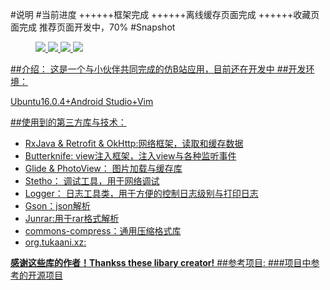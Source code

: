 #说明
#当前进度
++++++框架完成
++++++离线缓存页面完成
++++++收藏页面完成
推荐页面开发中，70%
#Snapshot
<figure class="fourth">
    <a href="http://obip31jcs.bkt.clouddn.com/16-10-7/97608575.jpg"><img src="http://obip31jcs.bkt.clouddn.com/16-10-7/28205985.jpg">
    <a href="http://obip31jcs.bkt.clouddn.com/16-10-7/8402432.jpg"><img src="http://obip31jcs.bkt.clouddn.com/16-10-7/97900499.jpg">
    <a href="http://obip31jcs.bkt.clouddn.com/16-10-7/60249811.jpg"><img src="http://obip31jcs.bkt.clouddn.com/16-10-7/32918468.jpg">
    <a href="http://obip31jcs.bkt.clouddn.com/16-10-7/72258615.jpg"><img src="http://obip31jcs.bkt.clouddn.com/16-10-7/48049141.jpg">
</figure>
##介绍：
这是一个与小伙伴共同完成的仿B站应用，目前还在开发中
##开发环境：

Ubuntu16.0.4+Android Studio+Vim

##使用到的第三方库与技术：
* RxJava & Retrofit & OkHttp:网络框架，读取和缓存数据
* Butterknife: view注入框架，注入view与各种监听事件
* Glide & PhotoView： 图片加载与缓存库
* Stetho： 调试工具，用于网络调试
* Logger： 日志工具类，用于方便的控制日志级别与打印日志
* Gson：json解析
* Junrar:用于rar格式解析
* commons-compress：通用压缩格式库
* org.tukaani.xz:

**感谢这些库的作者！Thankss these libary creator!**
##参考项目:
###项目中参考的开源项目
